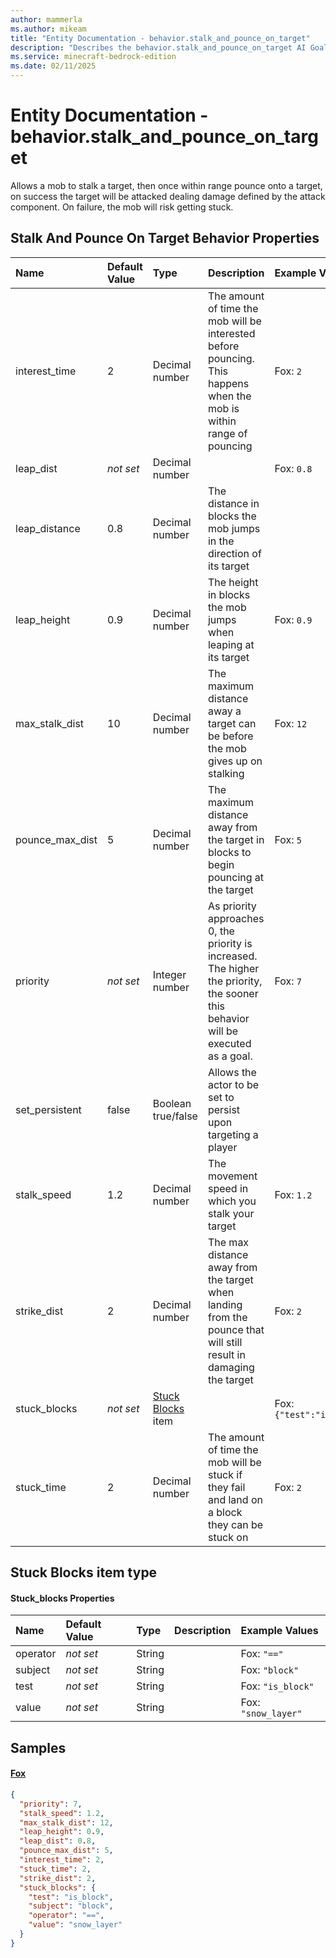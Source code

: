 ```yaml
---
author: mammerla
ms.author: mikeam
title: "Entity Documentation - behavior.stalk_and_pounce_on_target"
description: "Describes the behavior.stalk_and_pounce_on_target AI Goals"
ms.service: minecraft-bedrock-edition
ms.date: 02/11/2025 
---
```


# Entity Documentation - behavior.stalk_and_pounce_on_target

Allows a mob to stalk a target, then once within range pounce onto a target, on success the target will be attacked dealing damage defined by the attack component. On failure, the mob will risk getting stuck.


## Stalk And Pounce On Target Behavior Properties

|Name       |Default Value |Type |Description |Example Values |
|:----------|:-------------|:----|:-----------|:------------- |
| interest_time | 2 | Decimal number | The amount of time the mob will be interested before pouncing. This happens when the mob is within range of pouncing | Fox: `2` | 
| leap_dist | *not set* | Decimal number |  | Fox: `0.8` | 
| leap_distance | 0.8 | Decimal number | The distance in blocks the mob jumps in the direction of its target |  | 
| leap_height | 0.9 | Decimal number | The height in blocks the mob jumps when leaping at its target | Fox: `0.9` | 
| max_stalk_dist | 10 | Decimal number | The maximum distance away a target can be before the mob gives up on stalking | Fox: `12` | 
| pounce_max_dist | 5 | Decimal number | The maximum distance away from the target in blocks to begin pouncing at the target | Fox: `5` | 
| priority | *not set* | Integer number | As priority approaches 0, the priority is increased. The higher the priority, the sooner this behavior will be executed as a goal. | Fox: `7` | 
| set_persistent | false | Boolean true/false | Allows the actor to be set to persist upon targeting a player |  | 
| stalk_speed | 1.2 | Decimal number | The movement speed in which you stalk your target | Fox: `1.2` | 
| strike_dist | 2 | Decimal number | The max distance away from the target when landing from the pounce that will still result in damaging the target | Fox: `2` | 
| stuck_blocks | *not set* | [Stuck Blocks](#stuck-blocks-item-type) item |  | Fox: `{"test":"is_block","subject":"block","operator":"==","value":"snow_layer"}` | 
| stuck_time | 2 | Decimal number | The amount of time the mob will be stuck if they fail and land on a block they can be stuck on | Fox: `2` | 

## Stuck Blocks item type

#### Stuck_blocks Properties

|Name       |Default Value |Type |Description |Example Values |
|:----------|:-------------|:----|:-----------|:------------- |
| operator | *not set* | String |  | Fox: `"=="` | 
| subject | *not set* | String |  | Fox: `"block"` | 
| test | *not set* | String |  | Fox: `"is_block"` | 
| value | *not set* | String |  | Fox: `"snow_layer"` | 

## Samples

#### [Fox](https://github.com/Mojang/bedrock-samples/tree/preview/behavior_pack/entities/fox.json)


```json
{
  "priority": 7,
  "stalk_speed": 1.2,
  "max_stalk_dist": 12,
  "leap_height": 0.9,
  "leap_dist": 0.8,
  "pounce_max_dist": 5,
  "interest_time": 2,
  "stuck_time": 2,
  "strike_dist": 2,
  "stuck_blocks": {
    "test": "is_block",
    "subject": "block",
    "operator": "==",
    "value": "snow_layer"
  }
}
```
